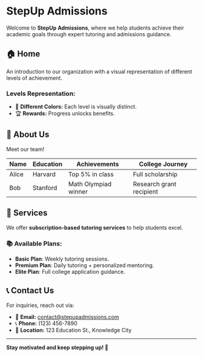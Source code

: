 # StepUp Admissions  

Welcome to **StepUp Admissions**, where we help students achieve their academic goals through expert tutoring and admissions guidance.  

## 🏠 Home  
An introduction to our organization with a visual representation of different levels of achievement.  

### Levels Representation:  
- 🎨 **Different Colors:** Each level is visually distinct.  
- 🏆 **Rewards:** Progress unlocks benefits.  

## 👥 About Us  
Meet our team!  

| Name  | Education  | Achievements  | College Journey  |
|-------|-----------|--------------|-----------------|
| Alice | Harvard   | Top 5% in class | Full scholarship |
| Bob   | Stanford  | Math Olympiad winner | Research grant recipient |

## 🎯 Services  
We offer **subscription-based tutoring services** to help students excel.  

### 📚 Available Plans:  
- **Basic Plan**: Weekly tutoring sessions.  
- **Premium Plan**: Daily tutoring + personalized mentoring.  
- **Elite Plan**: Full college application guidance.  

## 📞 Contact Us  
For inquiries, reach out via:  
- 📧 **Email:** contact@stepupadmissions.com  
- 📞 **Phone:** (123) 456-7890  
- 📍 **Location:** 123 Education St., Knowledge City  

---

**Stay motivated and keep stepping up! 🚀**  
